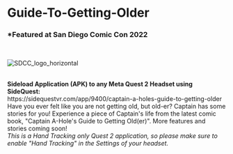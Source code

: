 # Guide-To-Getting-Older
<h3>*Featured at San Diego Comic Con 2022</h3>
</br>

![SDCC_logo_horizontal](https://github.com/josette-seitz/Guide-To-Getting-Older/assets/7431704/f5ce80b2-8ff3-4f7d-a77e-dd9b4ff8dbc7)

</br>
<b>Sideload Application (APK) to any Meta Quest 2 Headset using SideQuest:</b> 
</br>
https://sidequestvr.com/app/9400/captain-a-holes-guide-to-getting-older
</br>
Have you ever felt like you are not getting old, but old-er? Captain has some stories for you! Experience a piece of Captain's life from the latest comic book, "Captain A-Hole's Guide to Getting Old(er)". More features and stories coming soon!</br>
<i>This is a Hand Tracking only Quest 2 application, so please make sure to enable "Hand Tracking" in the Settings of your headset.</i>
